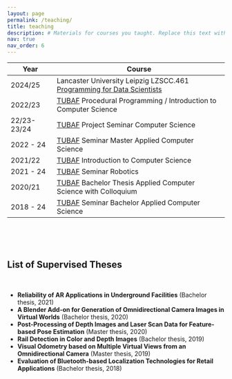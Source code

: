 ```yaml
---
layout: page
permalink: /teaching/
title: teaching
description: # Materials for courses you taught. Replace this text with your description.
nav: true
nav_order: 6
---
```


<!--For now, this page is assumed to be a static description of your courses. You can convert it to a collection similar to `_projects/` so that you can have a dedicated page for each course.

Organize your courses by years, topics, or universities, however you like! [test](../assets/html/LZSCC461/index.html)-->

| Year        | Course                                                                                                       |
| ----------- | ------------------------------------------------------------------------------------------------------------ |
| 2024/25     | Lancaster University Leipzig LZSCC.461 [Programming for Data Scientists](../assets/html/LZSCC461/index.html) |
| 2022/23     | [TUBAF](https://tu-freiberg.de) Procedural Programming / Introduction to Computer Science                    |
| 22/23-23/24 | [TUBAF](https://tu-freiberg.de) Project Seminar Computer Science                                             |
| 2022 - 24   | [TUBAF](https://tu-freiberg.de) Seminar Master Applied Computer Science                                      |
| 2021/22     | [TUBAF](https://tu-freiberg.de) Introduction to Computer Science                                             |
| 2021 - 24   | [TUBAF](https://tu-freiberg.de) Seminar Robotics                                                             |
| 2020/21     | [TUBAF](https://tu-freiberg.de) Bachelor Thesis Applied Computer Science with Colloquium                     |
| 2018 - 24   | [TUBAF](https://tu-freiberg.de) Seminar Bachelor Applied Computer Science                                    |

<br>
<br>
<br>

## List of Supervised Theses

<br>

- **Reliability of AR Applications in Underground Facilities** (Bachelor thesis, 2021)
- **A Blender Add-on for Generation of Omnidirectional Camera Images in Virtual Worlds** (Bachelor thesis, 2020)
- **Post-Processing of Depth Images and Laser Scan Data for Feature-based Pose Estimation** (Master thesis, 2020)
- **Rail Detection in Color and Depth Images** (Bachelor thesis, 2019)
- **Visual Odometry based on Multiple Virtual Views from an Omnidirectional Camera** (Master thesis, 2019)
- **Evaluation of Bluetooth-based Localization Technologies for Retail Applications** (Bachelor thesis, 2018)
